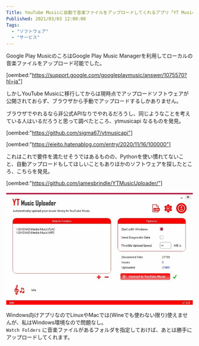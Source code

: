 ```yaml
---
Title: YouTube Musicに自動で音楽ファイルをアップロードしてくれるアプリ「YT Music Uploader」
Published: 2021/03/03 12:00:00
Tags:
  - "ソフトウェア"
  - "サービス"
---
```

Google Play MusicのころはGoogle Play Music Managerを利用してローカルの音楽ファイルをアップロード可能でした。  

<!-- more -->

[oembed:"https://support.google.com/googleplaymusic/answer/1075570?hl=ja"]



しかしYouTube Musicに移行してからは現時点でアップロードソフトウェアが公開されておらず、ブラウザから手動でアップロードするしかありません。  

ブラウザでやれるなら非公式APIなりでやれるだろうし、同じようなことを考えている人はいるだろうと思って調べたところ、ytmusicapi なるものを発見。  

[oembed:"https://github.com/sigma67/ytmusicapi"]

[oembed:"https://eieito.hatenablog.com/entry/2020/11/16/100000"]

これはこれで要件を満たせそうではあるものの、Pythonを使い慣れてないこと、自動アップロードもしてほしいこともありほかのソフトウェアを探したところ、こちらを発見。  

[oembed:"https://github.com/jamesbrindle/YTMusicUploader/"]

![](20210303003326.jpg) 

Windows向けアプリなのでLinuxやMacでは(Wineでも使わない限り)使えませんが、私はWindows環境なので問題なし。  
`Watch Folders` に音楽ファイルがあるフォルダを指定しておけば、あとは勝手にアップロードしてくれます。  

